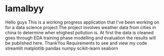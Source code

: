 # Iamalbyy
Hello guys
This is a working progress application that I've been working on for a data science project.The project involves weather data from cities in china to determine wher ehighest pollution is.
At first the data is cleaned goes through EDA training phase modelling and evaluation the results will be published here.
ThankYou 
Requirements to see and view my code
streamlit
matplotlib
pandas
numpy
scikit-learn
seaborn
